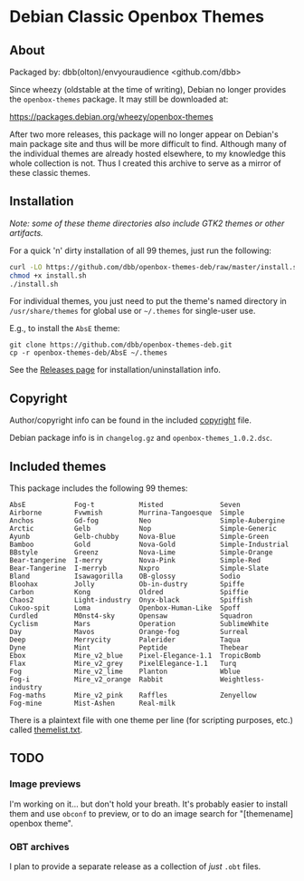 
# Debian Classic Openbox Themes

## About
Packaged by: dbb(olton)/envyouraudience <github.com/dbb>

Since wheezy (oldstable at the time of writing), Debian no longer provides
the `openbox-themes` package. It may still be downloaded at:

https://packages.debian.org/wheezy/openbox-themes

After two more releases, this package will no longer appear on Debian's
main package site and thus will be more difficult to find. Although many of
the individual themes are already hosted elsewhere, to my knowledge this
whole collection is not. Thus I created this archive to serve as a mirror of
these classic themes.

## Installation

*Note: some of these theme directories also include GTK2 themes or other artifacts.*

For a quick 'n' dirty installation of all 99 themes, just run the following:

```bash
curl -LO https://github.com/dbb/openbox-themes-deb/raw/master/install.sh
chmod +x install.sh
./install.sh
```

For individual themes, you just need to put the theme's named directory in `/usr/share/themes` for global use or `~/.themes` for single-user use.

E.g., to install the `AbsE` theme:

```
git clone https://github.com/dbb/openbox-themes-deb.git
cp -r openbox-themes-deb/AbsE ~/.themes
```

See the [Releases page](https://github.com/dbb/openbox-themes-deb/releases) for installation/uninstallation info. 

## Copyright

Author/copyright info can be found in the included [copyright](https://github.com/dbb/openbox-themes-deb/blob/master/copyright) file.

Debian package info is in `changelog.gz` and `openbox-themes_1.0.2.dsc`.

## Included themes

This package includes the following 99 themes:

```
AbsE            Fog-t           Misted              Seven
Airborne        Fvwmish         Murrina-Tangoesque  Simple
Anchos          Gd-fog          Neo                 Simple-Aubergine
Arctic          Gelb            Nop                 Simple-Generic
Ayunb           Gelb-chubby     Nova-Blue           Simple-Green
Bamboo          Gold            Nova-Gold           Simple-Industrial
BBstyle         Greenz          Nova-Lime           Simple-Orange
Bear-tangerine  I-merry         Nova-Pink           Simple-Red
Bear-Tangerine  I-merryb        Nxpro               Simple-Slate
Bland           Isawagorilla    OB-glossy           Sodio
Bloohax         Jolly           Ob-in-dustry        Spiffe
Carbon          Kong            Oldred              Spiffie
Chaos2          Light-industry  Onyx-black          Spiffish
Cukoo-spit      Loma            Openbox-Human-Like  Spoff
Curdled         M0nst4-sky      Opensaw             Squadron
Cyclism         Mars            Operation           SublimeWhite
Day             Mavos           Orange-fog          Surreal
Deep            Merrycity       Palerider           Taqua
Dyne            Mint            Peptide             Thebear
Ebox            Mire_v2_blue    Pixel-Elegance-1.1  TropicBomb
Flax            Mire_v2_grey    PixelElegance-1.1   Turq
Fog             Mire_v2_lime    Planton             Wblue
Fog-i           Mire_v2_orange  Rabbit              Weightless-industry
Fog-maths       Mire_v2_pink    Raffles             Zenyellow
Fog-mine        Mist-Ashen      Real-milk
```

There is a plaintext file with one theme per line (for scripting purposes, etc.) called [themelist.txt](https://github.com/dbb/openbox-themes-deb/blob/master/themelist.txt). 

## TODO

### Image previews
I'm working on it... but don't hold your breath. It's probably easier to install them and use `obconf` to preview, or to do an image search for "[themename] openbox theme".

### OBT archives
I plan to provide a separate release as a collection of *just* `.obt` files.

